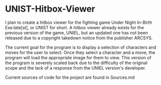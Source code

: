 # UNIST-Hitbox-Viewer

I plan to create a hitbox viewer for the fighting game Under Night In-Birth Exe:late[st], or UNIST for short. A hitbox viewer already exists for the previous version of the game, UNIEL, but an updated one has not been released due to a copyright takedown notice from the publisher ARCSYS.

The current goal for the program is to display a selection of characters and moves for the user to select. Once they select a character and a move, the program will load the appropriate image for them to view. This version of the program is severely scaled back due to the difficulty of the original scope and the lack of a response from the UNIEL version's developer.

Current sources of code for the project are found in Sources.md
